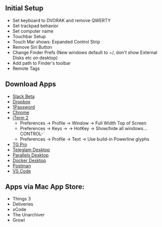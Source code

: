 ## Initial Setup
- Set keyboard to DVORAK and remove QWERTY
- Set trackpad behavior
- Set computer name
- Touchbar Setup
- Touch Mar shows: Expanded Control Strip
- Remove Siri Button
- Change Finder Prefs (New windows default to ~/, don't show External Disks etc on desktop)
- Add path to Finder's toolbar
- Remote Tags

## Download Apps
- [Slack Beta](https://slack.com/beta/mac)
- [Dropbox](https://www.dropbox.com/downloading)
- [1Password](https://1password.com/downloads/mac/)
- [Chrome](https://www.google.com/chrome/)
- [iTerm 2](https://www.iterm2.com/downloads.html)
  - Preferences -> Profile -> Window -> Full Width Top of Screen
  - Preferences -> Keys -> -> HotKey -> Show/hide all windows... CONTROL-`
  - Preferences -> Profile -> Text -> Use build-in Powerline glyphs
- [TG Pro](https://www.tunabellysoftware.com/tgpro/)
- [Teleglam Desktop](https://desktop.telegram.org/)
- [Parallels Desktop](https://www.parallels.com/products/desktop/trial/)
- [Docker Desktop](https://www.docker.com/products/docker-desktop)
- [Postman]()
- [VS Code](https://code.visualstudio.com/download)

## Apps via Mac App Store:
- Things 3
- Deliveries
- xCode
- The Unarchiver
- Growl
